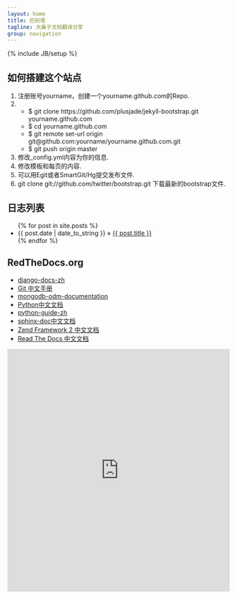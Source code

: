 ```yaml
---
layout: home
title: 巴别塔
tagline: 大鼻子文档翻译分享
group: navigation
---
```

{% include JB/setup %}


<div class="span4">
<h2>如何搭建这个站点</h2>
<p>
<ol>
<li>注册账号yourname，创建一个yourname.github.com的Repo.</li>
<li>
<ul>
	<li>$ git clone https://github.com/plusjade/jekyll-bootstrap.git yourname.github.com</li>
	<li>$ cd yourname.github.com</li>
	<li>$ git remote set-url origin git@github.com:yourname/yourname.github.com.git</li>
	<li>$ git push origin master</li>
</ul>
</li>
<li>修改_config.yml内容为你的信息.</li>
<li>修改模板和每页的内容.</li>
<li>可以用Egit或者SmartGit/Hg提交发布文件.</li>
<li>git clone git://github.com/twitter/bootstrap.git 下载最新的bootstrap文件.</li>
</ol>
</p>
</div>
<div class="span4">
<h2>日志列表</h2>
<p>
<ul class="posts">
  {% for post in site.posts %}
    <li><span>{{ post.date | date_to_string }}</span> &raquo; <a href="{{ BASE_PATH }}{{ post.url }}">{{ post.title }}</a></li>
  {% endfor %}
</ul>
</p>
<h2>RedTheDocs.org</h2>
<p><ul class="posts">
<li><a href="https://django-docs-zh.readthedocs.org">django-docs-zh</a></li>
<li><a href="https://git-reference.readthedocs.org">Git 中文手册</a></li>
<li><a href="https://mongodb-odm-documentation.readthedocs.org">mongodb-odm-documentation</a></li>
<li><a href="https://python-documentation-cn.readthedocs.org">Python中文文档</a></li>
<li><a href="https://sphinx-doc.readthedocs.org">python-guide-zh</a></li>
<li><a href="https://sphinx-doc.readthedocs.org">sphinx-doc中文文档</a></li>
<li><a href="https://zf2-documentation-zh.readthedocs.org">Zend Framework 2 中文文档</a></li>
<li><a href="https://readthedocs.readthedocs.org">Read The Docs 中文文档</a></li>
</ul></p>
</div>
<div class="span4">
<iframe width="100%" height="550" class="share_self"  frameborder="0" scrolling="no" src="http://widget.weibo.com/weiboshow/index.php?language=&width=0&height=550&fansRow=2&ptype=1&speed=0&skin=2&isTitle=1&noborder=1&isWeibo=1&isFans=1&uid=1422986101&verifier=99541cab&dpc=1"></iframe>
</div>

